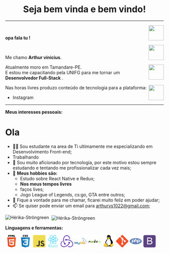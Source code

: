 <h1 align="center"> Seja bem vinda e bem vindo! </h1>
<hr />
<a href="https://github.com/Arthurvs1022" target="_blank">
  <img align="right" src="https://cdn.iconscout.com/icon/free/png-256/github-108-438008.png" width="48px" height="48px">
</a><br />
<p align="left" > 
  <b>opa fala tu !</b>
</p>
<a href="https://www.instagram.com/arthurvs_/" target="_blank">
  <img align="right" src="https://cdn.icon-icons.com/icons2/1211/PNG/512/1491579602-yumminkysocialmedia36_83067.png" width="48px" height="48px">
</a><br />
<p align="left" >
Me chamo <b> Arthur vinicius</b>.
</p>
<a href="https://www.twitch.tv/arthurvs" target="_blank">
  <img align="right" src="https://img.icons8.com/fluent/452/twitch.png" width="48px" height="48px">
</a>
<p align="left" >
Atualmente moro em Tamandare-PE.<br />
E estou me capacitando pela UNIFG para me tornar um <b>Desenvolvedor Full-Stack </b>.
</p>
<a href="https://www.linkedin.com/in/arthur-vin%C3%ADcius-11827b180/" target="_blank">
  <img align="right" src="https://i.ibb.co/Kx2GSrT/linkedin.png" width="48px" height="48px">
</a>
<p align="left" >
Nas horas livres produzo conteúdo de tecnologia para a plataforma:
</p>
<p align="left" >
<ul>
  <li>Instagram </li>
</ul>
</p>

<hr />

**Meus interesses pessoais:**
# Ola

- 👩‍💻 Sou estudante na area de Ti ultimamente me especializando em Desenvolvimento Front-end;
- Trabalhando 
- 💼 Sou muito aficionado por tecnologia, por este motivo estou sempre estudando e tentando me profissionalizar cada vez mais;
- 👾 **Meus hobbies são:**
  - Estudo sobre React Native e Redux; 
  - **Nos meus tempos livres**
  - faços lives;
  - Jogo League of Legends, cs:go, GTA entre outros;
- 💬 Fique a vontade para me chamar, ficarei muito feliz em poder ajudar;
- 📫 Se quiser pode enviar um email para arthurvs1022@gmail.com;

<p>
  <img align="left" src="https://github-readme-stats.vercel.app/api/top-langs/?username=strongreen&layout=compact&theme=graywhite&title_color=268bd2" alt="Hérika-Ströngreen" />
</p>
<p>&nbsp;
  <img align="center" src="https://github-readme-stats.vercel.app/api?username=strongreen&count_private=true&show_icons=true&theme=graywhite&icon_color=268bd2&title_color=268bd2" alt="Hérika-Ströngreen" />
</p>

**Linguagens e ferramentas:**  

<p align="left">
<img src="https://raw.githubusercontent.com/devicons/devicon/master/icons/html5/html5-original-wordmark.svg" alt="html5" width="40" height="40"/> 
<img src="https://raw.githubusercontent.com/devicons/devicon/master/icons/css3/css3-original-wordmark.svg" alt="css3" width="40" height="40"/> 
<img src="https://raw.githubusercontent.com/devicons/devicon/master/icons/javascript/javascript-original.svg" alt="javascript" width="40" height="40"/> 
<img src="https://raw.githubusercontent.com/devicons/devicon/master/icons/react/react-original-wordmark.svg" alt="react" width="40" height="40"/> 
<img src="https://raw.githubusercontent.com/devicons/devicon/master/icons/redux/redux-original.svg" alt="redux" width="40" height="40"/> 
<img src="https://raw.githubusercontent.com/devicons/devicon/master/icons/mysql/mysql-original-wordmark.svg" alt="mysql" width="40" height="40"/> 
<img src="https://raw.githubusercontent.com/devicons/devicon/master/icons/nodejs/nodejs-original-wordmark.svg" alt="nodejs" width="40" height="40"/> 
<img src="https://raw.githubusercontent.com/devicons/devicon/master/icons/linux/linux-original.svg" alt="linux" width="40" height="40" />
<img src="https://raw.githubusercontent.com/devicons/devicon/master/icons/git/git-original.svg" alt="git" width="40" height="40"/> 
<img src="https://raw.githubusercontent.com/devicons/devicon/master/icons/php/php-plain.svg" alt="PHP" width="40" height="40" />
<img src="https://raw.githubusercontent.com/devicons/devicon/master/icons/bootstrap/bootstrap-plain.svg" alt="Bootstrap" width="40" height="40" />
</p>
